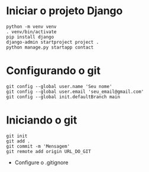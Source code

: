 # Iniciar o projeto Django

```
python -m venv venv
. venv/bin/activate
pip install django
django-admin startproject project .
python manage.py startapp contact
```

# Configurando o git
```
git config --global user.name 'Seu nome'
git config --global user.email 'seu_email@gmail.com'
git config --global init.defaultBranch main
```

# Iniciando o git
```
git init
git add .
git commit -m 'Mensagem'
git remote add origin URL_DO_GIT
```
 - Configure o .gitignore